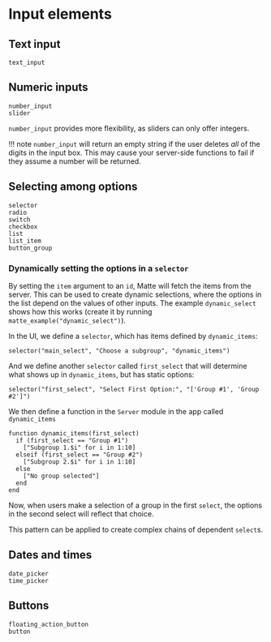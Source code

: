# Input elements

## Text input

```@docs
text_input
```

## Numeric inputs

```@docs
number_input
slider
```

`number_input` provides more flexibility, as sliders can only offer integers.

!!! note
    `number_input` will return an empty string if the user deletes _all_ of the digits in the
    input box. This may cause your server-side functions to fail if they assume a number
    will be returned.

## Selecting among options

```@docs
selector
radio
switch
checkbox
list
list_item
button_group
```

### Dynamically setting the options in a `selector`

By setting the `item` argument to an `id`, Matte will fetch the items from the server. This
can be used to create dynamic selections, where the options in the list depend on the values
of other inputs. The example `dynamic_select` shows how this works (create it by running
`matte_example("dynamic_select")`).

In the UI, we define a `selector`, which has items defined by `dynamic_items`:
```
selector("main_select", "Choose a subgroup", "dynamic_items")
```

And we define another `selector` called `first_select` that will determine what shows up in
`dynamic_items`, but has static options:
```
selector("first_select", "Select First Option:", "['Group #1', 'Group #2']")
```

We then define a function in the `Server` module in the app called `dynamic_items`
```
function dynamic_items(first_select)
  if (first_select == "Group #1")
    ["Subgroup 1.$i" for i in 1:10]
  elseif (first_select == "Group #2")
    ["Subgroup 2.$i" for i in 1:10]
  else
    ["No group selected"]
  end
end
```

Now, when users make a selection of a group in the first `select`, the options in the second
select will reflect that choice.

This pattern can be applied to create complex chains of dependent `select`s.

## Dates and times

```@docs
date_picker
time_picker
```

## Buttons

```@docs
floating_action_button
button
```
